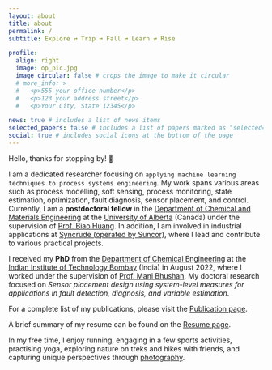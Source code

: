```yaml
---
layout: about
title: about
permalink: /
subtitle: Explore ⇄ Trip ⇄ Fall ⇄ Learn ⇄ Rise

profile:
  align: right
  image: op_pic.jpg
  image_circular: false # crops the image to make it circular
  # more_info: >
  #   <p>555 your office number</p>
  #   <p>123 your address street</p>
  #   <p>Your City, State 12345</p>

news: true # includes a list of news items
selected_papers: false # includes a list of papers marked as "selected={true}"
social: true # includes social icons at the bottom of the page
---
```


Hello, thanks for stopping by! :wave:

I am a dedicated researcher focusing on `applying machine learning techniques to process systems engineering`. My work spans various areas such as process modelling, soft sensing, process monitoring, state estimation, optimization, fault diagnosis, sensor placement, and control. Currently, I am a **postdoctoral fellow** in the [Department of Chemical and Materials Engineering](https://www.ualberta.ca/en/engineering/chemical-materials-engineering/index.html) at the [University of Alberta](https://www.ualberta.ca/en/index.html) (Canada) under the supervision of [Prof. Biao Huang](https://apps.ualberta.ca/directory/person/bhuang). In addition, I am involved in industrial applications at [Syncrude (operated by Suncor)](https://www.suncor.com/en-ca/what-we-do/oil-sands/syncrude), where I lead and contribute to various practical projects.

I received my **PhD** from the [Department of Chemical Engineering](https://www.che.iitb.ac.in/) at the [Indian Institute of Technology Bombay](http://www.iitb.ac.in/) (India) in August 2022, where I worked under the supervision of [Prof. Mani Bhushan](https://www.che.iitb.ac.in/faculty/mani-bhushan). My doctoral research focused on *Sensor placement design using system-level measures for applications in fault detection, diagnosis, and variable estimation*.

For a complete list of my publications, please visit the [Publication page](/sa-prana/publications/).

A brief summary of my resume can be found on the [Resume page](/sa-prana/cv/).

In my free time, I enjoy running, engaging in a few sports activities, practising yoga, exploring nature on treks and hikes with friends, and capturing unique perspectives through [photography](/sa-prana/photography/).

